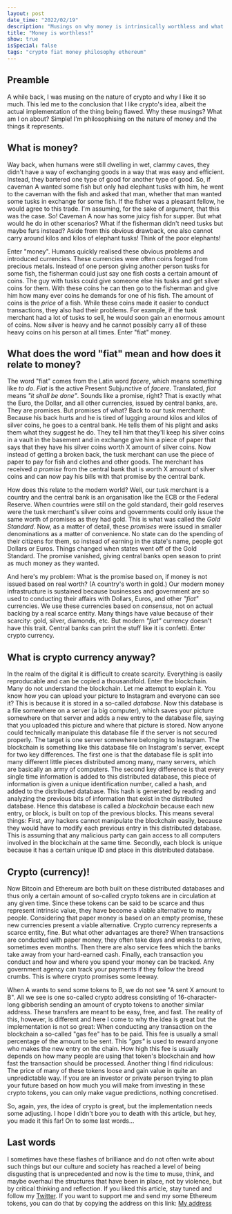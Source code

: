 ```yaml
---
layout: post
date_time: "2022/02/19"
description: "Musings on why money is intrinsically worthless and what the word \"fiat\" means."
title: "Money is worthless!"
show: true
isSpecial: false
tags: "crypto fiat money philosophy ethereum"
---
```


## Preamble

A while back, I was musing on the nature of crypto and why I like it so much. This led me to the conclusion that I like crypto's idea, albeit the actual implementation of the thing being flawed. Why these musings? What am I on about? Simple! I'm philosophising on the nature of money and the things it represents.

## What is money?

Way back, when humans were still dwelling in wet, clammy caves, they didn't have a way of exchanging goods in a way that was easy and efficient. Instead, they bartered one type of good for another type of good. So, if caveman A wanted some fish but only had elephant tusks with him, he went to the caveman with the fish and asked that man, whether that man wanted some tusks in exchange for some fish. If the fisher was a pleasant  fellow, he would agree to this trade. I'm assuming, for the sake of argument, that this was the case. So! Caveman A now has some juicy fish for supper. But what would he do in other scenarios?  What if the fisherman didn't need tusks but maybe furs instead? Aside from this obvious drawback, one also cannot carry around kilos and kilos of elephant tusks! Think of the poor elephants!

Enter "money". Humans quickly realised these obvious problems and introduced currencies. These currencies were often coins forged from precious metals. Instead of one person giving another person tusks for some fish, the fisherman could just say one fish costs a certain amount of coins. The guy with tusks could give someone else his tusks and get silver coins for them. With these coins he can then go to the fisherman and give him how many ever coins he demands for one of his fish. The amount of coins is the *price* of a fish. While these coins made it easier to conduct transactions, they also had their problems. For example, if the tusk merchant had a lot of tusks to sell, he would soon gain an enormous amount of coins. Now silver is heavy and he cannot possibly carry all of these heavy coins on his person at all times. Enter "fiat" money.

## What does the word "fiat" mean and how does it relate to money?

The word "fiat" comes from the Latin word *facere*, which means something like *to do*. *Fiat* is the active Present Subjunctive of *facere*. Translated, *fiat* means *"it shall be done"*. Sounds like a promise, right? That is exactly what the Euro, the Dollar, and all other currencies, issued by central banks, are. They are promises. But promises of what? Back to our tusk merchant: Because his back hurts and he is tired of lugging around kilos and kilos of silver coins, he goes to a central bank. He tells them of his plight and asks them what they suggest he do. They tell him that they'll keep his silver coins in a vault in the basement and in exchange give him a piece of paper that says that they have his silver coins worth X amount of silver coins. Now instead of getting a broken back, the tusk merchant can use the piece of paper to pay for fish and clothes and other goods. The merchant has received *a promise* from the central bank that is worth X amount of silver coins and can now pay his bills with that promise by the central bank.

How does this relate to the modern world? Well, our tusk merchant is a country and the central bank is an organisation like the ECB or the Federal Reserve. When countries were still on the gold standard, their gold reserves were the tusk merchant's silver coins and governments could only issue the same worth of promises as they had gold. This is what was called the *Gold Standard*. Now, as a matter of detail, these *promises* were issued in smaller denominations as a matter of convenience. No state can do the spending of their citizens for them, so instead of earning in the state's name, people got Dollars or Euros. Things changed when states went off of the Gold Standard. The promise vanished, giving central banks open season to print as much money as they wanted.

And here's my problem: What is the promise based on, if money is not issued based on real worth? (A country's worth in gold.) Our modern money infrastructure is sustained because businesses and government are so used to conducting their affairs with Dollars, Euros, and other *"fiat"* currencies. We use these currencies based on *consensus*, not on actual backing by a real scarce entity. Many things have value because of their scarcity: gold, silver, diamonds, etc. But modern *"fiat"* currency doesn't have this trait. Central banks can print the stuff like it is confetti. Enter crypto currency.

## What is crypto currency anyway?

In the realm of the digital it is difficult to create scarcity. Everything is easily reproducable and can be copied a thousandfold. Enter the blockchain. Many do not understand the blockchain. Let me attempt to explain it. You know how you can upload your picture to Instagram and everyone can see it? This is because it is stored in a so-called *database*. Now this database is a file somewhere on a server (a big computer), which saves your picture somewhere on that server and adds a new entry to the database file, saying that you uploaded this picture and where that picture is stored. Now anyone could technically manipulate this database file if the server is not secured properly. The target is one server somewhere belonging to Instagram. The blockchain is something like this database file on Instagram's server, except for two key differences. The first one is that the database file is split into many different little pieces distributed among many, many servers, which are basically an army of computers. The second key difference is that every single time information is added to this distributed database, this piece of information is given a unique identification number, called a hash, and added to the distributed database. This hash is generated by reading and analyzing the previous bits of information that exist in the distributed database. Hence this database is called a *blockchain* because each new entry, or block, is built on top of the previous blocks. This means several things: First, any hackers cannot manipulate the blockchain easily, because they would have to modify each previous entry in this distributed database. This is assuming that any malicious party can gain access to all computers involved in the blockchain at the same time. Secondly, each block is unique because it has a certain unique ID and place in this distributed database.

## Crypto (currency)!

Now Bitcoin and Ethereum are both built on these distributed databases and thus only a certain amount of so-called crypto tokens are in circulation at any given time. Since these tokens can be said to be scarce and thus represent intrinsic value, they have become a viable alternative to many people. Considering that paper money is based on an empty promise, these new currencies present a viable alternative. Crypto currency represents a scarce entity, fine. But what other advantages are there? When transactions are conducted with paper money, they often take days and weeks to arrive, sometimes even months. Then there are also service fees which the banks take away from your hard-earned cash. Finally, each transaction you conduct and how and where you spend your money can be tracked. Any government agency can track your payments if they follow the bread crumbs. This is where crypto promises some leeway.

When A wants to send some tokens to B, we do not see "A sent X amount to B". All we see is one so-called crypto address consisting of 16-character-long gibberish sending an amount of crypto tokens to another similar address. These transfers are meant to be easy, free, and fast. The reality of this, however, is different and here I come to why the idea is great but the implementation is not so great: When conducting any transaction on the blockchain a so-called "gas fee" has to be paid. This fee is usually a small percentage of the amount to be sent. This *"gas"* is used to reward anyone who makes the new entry on the chain. How high this fee is usually depends on how many people are using that token's blockchain and how fast the transaction should be processed. Another thing I find ridiculous: The price of many of these tokens loose and gain value in quite an unpredictable way. If you are an investor or private person trying to plan your future based on how much you will make from investing in these crypto tokens, you can only make vague predictions, nothing concretised.

So, again, *yes*, the idea of crypto is great, but the implementation needs some adjusting. I hope I didn't bore you to death with this article, but hey, you made it this far! On to some last words...

## Last words

I sometimes have these flashes of brilliance and do not often write about such things but our culture and society has reached a level of being disgusting that is unprecedented and now is the time to muse, think, and maybe overhaul the structures that have been in place, not by violence, but by critical thinking and reflection. If you liked this article, stay tuned and follow my [Twitter](https://twitter.com/angeldustduke). If you want to support me and send my some Ethereum tokens, you can do that by copying the address on this link: [My address](0x5d7551C484bCd8769c57B4921a3FC80193b74Ce3)
